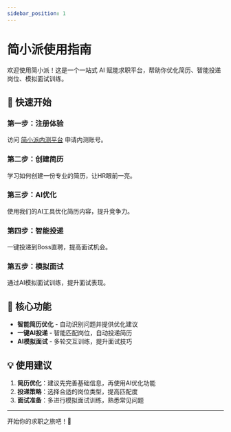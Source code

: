 ```yaml
---
sidebar_position: 1
---
```


# 简小派使用指南

欢迎使用简小派！这是一个一站式 AI 赋能求职平台，帮助你优化简历、智能投递岗位、模拟面试训练。

## 🚀 快速开始

### 第一步：注册体验
访问 [简小派内测平台](http://8.153.173.210:5173) 申请内测账号。

### 第二步：创建简历
学习如何创建一份专业的简历，让HR眼前一亮。

### 第三步：AI优化
使用我们的AI工具优化简历内容，提升竞争力。

### 第四步：智能投递
一键投递到Boss直聘，提高面试机会。

### 第五步：模拟面试
通过AI模拟面试训练，提升面试表现。

## 🎯 核心功能

- **智能简历优化** - 自动识别问题并提供优化建议
- **一键AI投递** - 智能匹配岗位，自动投递简历
- **AI模拟面试** - 多轮交互训练，提升面试技巧

## 💡 使用建议

1. **简历优化**：建议先完善基础信息，再使用AI优化功能
2. **投递策略**：选择合适的岗位类型，提高匹配度
3. **面试准备**：多进行模拟面试训练，熟悉常见问题

---

开始你的求职之旅吧！🎉 